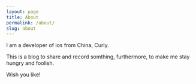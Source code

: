 ```yaml
---
layout: page
title: About
permalink: /about/
slug: about
---
```


I am a  developer of ios from China, Curly.

This is a blog to share and record somthing, furthermore, to make me stay hungry and foolish.

Wish you like!

